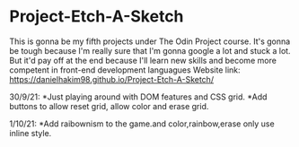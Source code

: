 # Project-Etch-A-Sketch
This is gonna be my fifth projects under The Odin Project course.
It's gonna be tough because I'm really sure that I'm gonna google a lot and stuck a lot.
But it'd pay off at the end because I'll learn new skills and become more competent in front-end development languagues
Website link: https://danielhakim98.github.io/Project-Etch-A-Sketch/

30/9/21:
*Just playing around with DOM features and CSS grid.
*Add buttons to allow reset grid, allow color and erase grid.

1/10/21:
*Add raibownism to the game.and color,rainbow,erase only use inline style.
